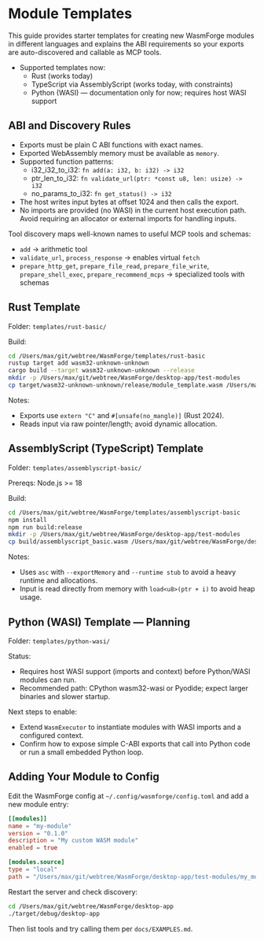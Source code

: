 # Module Templates

This guide provides starter templates for creating new WasmForge modules in different languages and explains the ABI requirements so your exports are auto-discovered and callable as MCP tools.

- Supported templates now:
  - Rust (works today)
  - TypeScript via AssemblyScript (works today, with constraints)
  - Python (WASI) — documentation only for now; requires host WASI support

## ABI and Discovery Rules

- Exports must be plain C ABI functions with exact names.
- Exported WebAssembly memory must be available as `memory`.
- Supported function patterns:
  - i32_i32_to_i32: `fn add(a: i32, b: i32) -> i32`
  - ptr_len_to_i32: `fn validate_url(ptr: *const u8, len: usize) -> i32`
  - no_params_to_i32: `fn get_status() -> i32`
- The host writes input bytes at offset 1024 and then calls the export.
- No imports are provided (no WASI) in the current host execution path. Avoid requiring an allocator or external imports for handling inputs.

Tool discovery maps well-known names to useful MCP tools and schemas:
- `add` → arithmetic tool
- `validate_url`, `process_response` → enables virtual `fetch`
- `prepare_http_get`, `prepare_file_read`, `prepare_file_write`, `prepare_shell_exec`, `prepare_recommend_mcps` → specialized tools with schemas

## Rust Template

Folder: `templates/rust-basic/`

Build:
```bash
cd /Users/max/git/webtree/WasmForge/templates/rust-basic
rustup target add wasm32-unknown-unknown
cargo build --target wasm32-unknown-unknown --release
mkdir -p /Users/max/git/webtree/WasmForge/desktop-app/test-modules
cp target/wasm32-unknown-unknown/release/module_template.wasm /Users/max/git/webtree/WasmForge/desktop-app/test-modules/
```

Notes:
- Exports use `extern "C"` and `#[unsafe(no_mangle)]` (Rust 2024).
- Reads input via raw pointer/length; avoid dynamic allocation.

## AssemblyScript (TypeScript) Template

Folder: `templates/assemblyscript-basic/`

Prereqs: Node.js >= 18

Build:
```bash
cd /Users/max/git/webtree/WasmForge/templates/assemblyscript-basic
npm install
npm run build:release
mkdir -p /Users/max/git/webtree/WasmForge/desktop-app/test-modules
cp build/assemblyscript_basic.wasm /Users/max/git/webtree/WasmForge/desktop-app/test-modules/
```

Notes:
- Uses `asc` with `--exportMemory` and `--runtime stub` to avoid a heavy runtime and allocations.
- Input is read directly from memory with `load<u8>(ptr + i)` to avoid heap usage.

## Python (WASI) Template — Planning

Folder: `templates/python-wasi/`

Status:
- Requires host WASI support (imports and context) before Python/WASI modules can run.
- Recommended path: CPython wasm32-wasi or Pyodide; expect larger binaries and slower startup.

Next steps to enable:
- Extend `WasmExecutor` to instantiate modules with WASI imports and a configured context.
- Confirm how to expose simple C-ABI exports that call into Python code or run a small embedded Python loop.

## Adding Your Module to Config

Edit the WasmForge config at `~/.config/wasmforge/config.toml` and add a new module entry:

```toml
[[modules]]
name = "my-module"
version = "0.1.0"
description = "My custom WASM module"
enabled = true

[modules.source]
type = "local"
path = "/Users/max/git/webtree/WasmForge/desktop-app/test-modules/my_module.wasm"
```

Restart the server and check discovery:
```bash
cd /Users/max/git/webtree/WasmForge/desktop-app
./target/debug/desktop-app
```

Then list tools and try calling them per `docs/EXAMPLES.md`.
